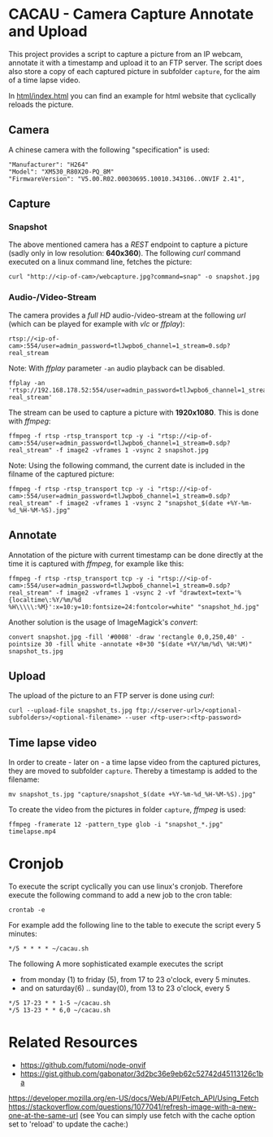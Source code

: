 # CACAU - Camera Capture Annotate and Upload

This project provides a script to capture a picture from an IP webcam, annotate it with a timestamp and upload it to an FTP server.
The script does also store a copy of each captured picture in subfolder `capture`, for the aim of a time lapse video.

In [html/index.html](html/index.html) you can find an example for html website that cyclically reloads the picture.


## Camera

A chinese camera with the following "specification" is used:
```
"Manufacturer": "H264"
"Model": "XM530_R80X20-PQ_8M"
"FirmwareVersion": "V5.00.R02.00030695.10010.343106..ONVIF 2.41",
```


## Capture

### Snapshot
The above mentioned camera has a *REST* endpoint to capture a picture (sadly only in low resolution: **640x360**). The following *curl* command executed on a linux command line, fetches the picture:
```
curl "http://<ip-of-cam>/webcapture.jpg?command=snap" -o snapshot.jpg
```

### Audio-/Video-Stream
The camera provides a *full HD* audio-/video-stream at the following *url* (which can be played for example with *vlc* or *ffplay*):
```
rtsp://<ip-of-cam>:554/user=admin_password=tlJwpbo6_channel=1_stream=0.sdp?real_stream
```

Note: With *ffplay* parameter `-an` audio playback can be disabled.
```
ffplay -an 'rtsp://192.168.178.52:554/user=admin_password=tlJwpbo6_channel=1_stream=0.sdp?real_stream'
```



The stream can be used to capture a picture with **1920x1080**. This is done with *ffmpeg*:
```
ffmpeg -f rtsp -rtsp_transport tcp -y -i "rtsp://<ip-of-cam>:554/user=admin_password=tlJwpbo6_channel=1_stream=0.sdp?real_stream" -f image2 -vframes 1 -vsync 2 snapshot.jpg
```


Note: Using the following command, the current date is included in the filname of the captured picture:
```
ffmpeg -f rtsp -rtsp_transport tcp -y -i "rtsp://<ip-of-cam>:554/user=admin_password=tlJwpbo6_channel=1_stream=0.sdp?real_stream" -f image2 -vframes 1 -vsync 2 "snapshot_$(date +%Y-%m-%d_%H-%M-%S).jpg"
```


## Annotate

Annotation of the picture with current timestamp can be done directly at the time it is captured with *ffmpeg*, for example like this:
```
ffmpeg -f rtsp -rtsp_transport tcp -y -i "rtsp://<ip-of-cam>:554/user=admin_password=tlJwpbo6_channel=1_stream=0.sdp?real_stream" -f image2 -vframes 1 -vsync 2 -vf "drawtext=text='%{localtime\:%Y/%m/%d %H\\\\\:%M}':x=10:y=10:fontsize=24:fontcolor=white" "snapshot_hd.jpg"
```

Another solution is the usage of ImageMagick's *convert*:
```
convert snapshot.jpg -fill '#0008' -draw 'rectangle 0,0,250,40' -pointsize 30 -fill white -annotate +8+30 "$(date +%Y/%m/%d\ %H:%M)" snapshot_ts.jpg
```


## Upload 

The upload of the picture to an FTP server is done using *curl*:
```
curl --upload-file snapshot_ts.jpg ftp://<server-url>/<optional-subfolders>/<optional-filename> --user <ftp-user>:<ftp-password>
```


## Time lapse video

In order to create - later on - a time lapse video from the captured pictures, they are moved to subfolder `capture`. Thereby a timestamp is added to the filename:
```
mv snapshot_ts.jpg "capture/snapshot_$(date +%Y-%m-%d_%H-%M-%S).jpg"
```


To create the video from the pictures in folder `capture`, *ffmpeg* is used:
```
ffmpeg -framerate 12 -pattern_type glob -i "snapshot_*.jpg" timelapse.mp4
```



# Cronjob

To execute the script cyclically you can use linux's cronjob. Therefore execute the following command to add a new job to the cron table:
```
crontab -e
```

For example add the following line to the table to execute the script every 5 minutes:
```
*/5 * * * * ~/cacau.sh
```

The following A more sophisticated example executes the script 
- from monday (1) to friday (5), from 17 to 23 o'clock, every 5 minutes.
- and on saturday(6) .. sunday(0), from 13 to 23 o'clock, every 5

```
*/5 17-23 * * 1-5 ~/cacau.sh
*/5 13-23 * * 6,0 ~/cacau.sh
```


# Related Resources
- https://github.com/futomi/node-onvif
- https://gist.github.com/gabonator/3d2bc36e9eb62c52742d45113126c1ba


https://developer.mozilla.org/en-US/docs/Web/API/Fetch_API/Using_Fetch
https://stackoverflow.com/questions/1077041/refresh-image-with-a-new-one-at-the-same-url   (see You can simply use fetch with the cache option set to 'reload' to update the cache:)
